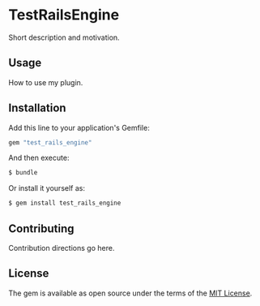 # TestRailsEngine
Short description and motivation.

## Usage
How to use my plugin.

## Installation
Add this line to your application's Gemfile:

```ruby
gem "test_rails_engine"
```

And then execute:
```bash
$ bundle
```

Or install it yourself as:
```bash
$ gem install test_rails_engine
```

## Contributing
Contribution directions go here.

## License
The gem is available as open source under the terms of the [MIT License](https://opensource.org/licenses/MIT).
